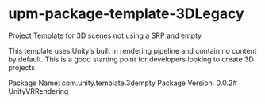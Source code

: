 # upm-package-template-3DLegacy
Project Template for 3D scenes not using a SRP and empty

This template uses Unity’s built in rendering pipeline and contain no content by default. This is a good starting point for developers looking to create 3D projects.


Package Name: com.unity.template.3dempty
Package Version: 0.0.2# UnityVRRendering
